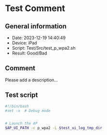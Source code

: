 # Test Comment

## General information

- Date:       2023-12-19 14:40:49
- Device:     iPad
- Script:     Test/Src/test_p_wpa2.sh
- Result:     Good/Bad

## Comment

Please add a description...

## Test script

```bash
#!/bin/bash
#set -x  # Debug mode


# Launch the AP
$AP_UI_PATH -c p_wpa2 -L $test_ui_log_tmp_dir
```
